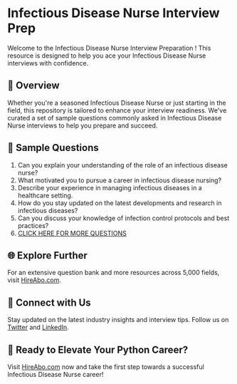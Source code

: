 # Infectious Disease Nurse Interview Prep

Welcome to the Infectious Disease Nurse Interview Preparation ! This resource is designed to help you ace your Infectious Disease Nurse interviews with confidence.

## 🚀 Overview

Whether you're a seasoned Infectious Disease Nurse or just starting in the field, this repository is tailored to enhance your interview readiness. We've curated a set of sample questions commonly asked in Infectious Disease Nurse interviews to help you prepare and succeed.

## 📝 Sample Questions

1. Can you explain your understanding of the role of an infectious disease nurse?
2. What motivated you to pursue a career in infectious disease nursing?
3. Describe your experience in managing infectious diseases in a healthcare setting.
4. How do you stay updated on the latest developments and research in infectious diseases?
5. Can you discuss your knowledge of infection control protocols and best practices?
6. [CLICK HERE FOR MORE QUESTIONS](https://hireabo.com/job/2_0_28/Infectious%20Disease%20Nurse)

## 🌐 Explore Further

For an extensive question bank and more resources across 5,000 fields, visit [HireAbo.com](https://www.hireabo.com).

## 📱 Connect with Us

Stay updated on the latest industry insights and interview tips. Follow us on [Twitter](https://twitter.com/hireabo) and [LinkedIn](https://www.linkedin.com/in/hire-abo-3609972a8/).

## 🚀 Ready to Elevate Your Python Career?

Visit [HireAbo.com](https://www.hireabo.com) now and take the first step towards a successful Infectious Disease Nurse career!